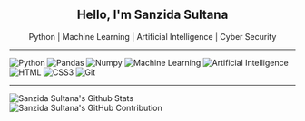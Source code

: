 <h2 align="center">Hello, I'm Sanzida Sultana</h2>

<p align="center">Python | Machine Learning | Artificial Intelligence | Cyber Security</p>

<hr />

![Python](https://img.shields.io/badge/python-3670A0?style=for-the-badge&labelColor=black&logo=python&color=61DBFB)
![Pandas](https://img.shields.io/badge/-Pandas-333333?style=for-the-badge&labelColor=black&logo=pandas&color=2E7EEA)
![Numpy](https://img.shields.io/badge/Numpy-777BB4?style=for-the-badge&labelColor=black&logo=numpy)
![Machine Learning](https://img.shields.io/badge/ML-Machine_Learning-blue?style=for-the-badge&labelColor=black&logo=tensorflow)
![Artificial Intelligence](https://img.shields.io/badge/AI-Artificial%20Intelligence-brightgreen?style=for-the-badge&labelColor=black&logo=openai&color=F0DB4F)
![HTML](https://img.shields.io/badge/HTML5-E34F26?style=for-the-badge&labelColor=black&logo=html5)
![CSS3](https://img.shields.io/badge/CSS-1572B6?style=for-the-badge&labelColor=black&logo=css)
![Git](https://img.shields.io/badge/Git-F05032?style=for-the-badge&labelColor=black&logo=git&logoColor=F05032)

<hr />

<div align="left">
    <img src="https://denvercoder1-github-readme-stats.vercel.app/api?username=SanzidaRitu&show_icons=true&count_private=true&theme=react&border_color=7F3FBF&bg_color=0D1117&title_color=F85D7F&icon_color=F8D866" alt="Sanzida Sultana's Github Stats" />
</div>

<div align="left">
    <img src="https://github-profile-summary-cards.vercel.app/api/cards/profile-details?username=SanzidaRitu&theme=radical" alt="Sanzida Sultana's GitHub Contribution" />
</div>
